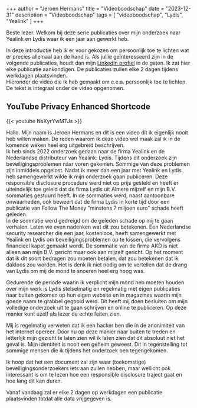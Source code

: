 +++
author = "Jeroen Hermans"
title = "Videoboodschap"
date = "2023-12-31"
description = "Videoboodschap"
tags = [
    "videoboodschap", "Lydis", "Yealink"
]
+++

Beste lezer. Welkom bij deze serie publicaties over mijn onderzoek naar Yealink en Lydis waar ik een jaar aan gewerkt heb.
<!--more-->
In deze introductie heb ik er voor gekozen om persoonlijk toe te lichten wat er precies allemaal aan de hand is. Als 
jullie geïnteresseerd zijn in de volgende publicaties, houdt dan mijn [LinkedIn profiel](https://www.linkedin.com/in/jeroenhermans/)
in de gaten. Ik zat hier elke publicatie aankondigen. De publicaties zullen elke 2 dagen tijdens werkdagen plaatsvinden.  
Hieronder de video die ik heb gemaakt om e.e.a. persoonlijk toe te lichten. De tekst is integraal onder de video opgenomen.

## YouTube Privacy Enhanced Shortcode

{{< youtube NsXyrYwMTJs >}}

Hallo. Mijn naam is Jeroen Hermans en dit is een video dit ik eigenlijk nooit heb willen maken. De reden waarom ik deze 
video wel maak zal ik in de komende weken heel erg uitgebreid beschrijven.  
Ik heb sinds 2022 onderzoek gedaan naar de firma Yealink en de Nederlandse distributeur van Yealink: Lydis. Tijdens dit 
onderzoek zijn beveiligingsproblemen naar voren gekomen. Sommige van deze problemen zijn inmiddels opgelost. Nadat ik 
meer dan een jaar met Yealink en Lydis heb samengewerkt wilde ik mijn onderzoek gaan publiceren. Deze responsible 
disclosure procedure werd niet op prijs gesteld en heeft er uiteindelijk toe geleid dat de firma Lydis uit Almere 
mijzelf en mijn B.V. sommaties gestuurd heeft. In de sommaties werd, naast aantoonbare onwaarheden, ook beweert dat de 
firma Lydis in korte tijd door een publicatie van Follow The Money "minstens 7 miljoen euro" schade heeft geleden.  
In de sommatie werd gedreigd om de geleden schade op mij te gaan verhalen. Laten we even nadenken wat dit zou betekenen. 
Een Nederlandse security researcher die een jaar, kostenloos, heeft samengewerkt met Yealink en Lydis om 
beveiligingsproblemen op te lossen, die vervolgens financieel kapot gemaakt wordt. De sommatie van de firma AKD is niet 
alleen aan mijn B.V. gericht maar ook aan mijzelf gericht. Op het moment dat ik dit soort bedragen zou moeten betalen, dat zou 
betekenen dat ik dakloos zou worden. Het is denk ik niet nodig om te vertellen dat de drang van Lydis om mij de mond te 
snoeren heel erg hoog was.  

Gedurende de periode waarin ik verplicht mijn mond heb moeten houden over mijn werk is Lydis stelselmatig en regelmatig
met eigen publicaties naar buiten gekomen op hun eigen website en in magazines waarin mijn goede naam te grabbel gegooid
werd. Dit heeft mij doen besluiten om mijn volledige onderzoek uit te gaan schrijven en online te publiceren. Op deze 
manier kunt uzelf als lezer de echte feiten zien.  

Mij is regelmatig verweten dat ik een hacker ben die in de anonimiteit van het internet opereer. Door nu op deze manier
naar buiten te treden en letterlijk mijn gezicht te laten zien wil ik laten zien dat dit absoluut niet het geval is.
Mijn identiteit is nooit een geheim geweest. Dit in tegenstelling tot sommige mensen die ik tijdens het onderzoek ben 
tegengekomen. 

Ik hoop dat het een document zal zijn waar (toekomstige) beveiligingsonderzoekers iets aan zullen hebben, maar wellicht 
ook interessant is om te lezen hoe een responsible disclosure traject gaat en hoe lang dit kan duren.  

Vanaf vandaag zal er elke 2 dagen op werkdagen een publicatie plaatsvinden totdat alle data vrijgegeven is.

